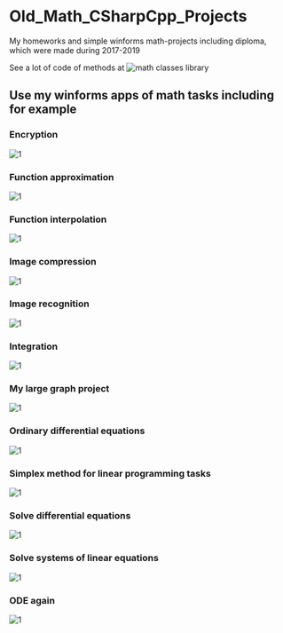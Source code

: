 # Old_Math_CSharpCpp_Projects

My homeworks and simple winforms math-projects including diploma, which were made during 2017-2019 

See a lot of code of methods at ![**math classes library**](https://github.com/PasaOpasen/MathClasses)

## Use my winforms apps of math tasks including for example

### Encryption
![1](https://github.com/PasaOpasen/Old_Math_CSharpCpp_Projects/blob/master/images/Encryption.PNG)

### Function approximation
![1](https://github.com/PasaOpasen/Old_Math_CSharpCpp_Projects/blob/master/images/Function%20approximation.PNG)
### Function interpolation
![1](https://github.com/PasaOpasen/Old_Math_CSharpCpp_Projects/blob/master/images/Function%20interpolation.PNG)
### Image compression
![1](https://github.com/PasaOpasen/Old_Math_CSharpCpp_Projects/blob/master/images/Image%20compression.PNG)
### Image recognition
![1](https://github.com/PasaOpasen/Old_Math_CSharpCpp_Projects/blob/master/images/Image%20recognition.PNG)
### Integration
![1](https://github.com/PasaOpasen/Old_Math_CSharpCpp_Projects/blob/master/images/Integration.PNG)
### My large graph project
![1](https://github.com/PasaOpasen/Old_Math_CSharpCpp_Projects/blob/master/images/My%20large%20graph%20project.PNG)
### Ordinary differential equations
![1](https://github.com/PasaOpasen/Old_Math_CSharpCpp_Projects/blob/master/images/Ordinary%20differential%20equations.PNG)
### Simplex method for linear programming tasks
![1](https://github.com/PasaOpasen/Old_Math_CSharpCpp_Projects/blob/master/images/Simplex%20method%20for%20linear%20programming%20tasks.PNG)
### Solve differential equations
![1](https://github.com/PasaOpasen/Old_Math_CSharpCpp_Projects/blob/master/images/Solve%20differential%20equations.PNG)

### Solve systems of linear equations
![1](https://github.com/PasaOpasen/Old_Math_CSharpCpp_Projects/blob/master/images/Solve%20systems%20of%20linear%20equations.PNG)

### ODE again
![1](https://github.com/PasaOpasen/Old_Math_CSharpCpp_Projects/blob/master/images/ODE%20again.PNG)


